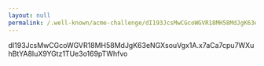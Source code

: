 ```yaml
---
layout: null
permalink: /.well-known/acme-challenge/dI193JcsMwCGcoWGVR18MH58MdJgK63eNGXsouVgx1A
---
```

dI193JcsMwCGcoWGVR18MH58MdJgK63eNGXsouVgx1A.x7aCa7cpu7WXuhBtYA8IuX9YGtz1TUe3o169pTWhfvo